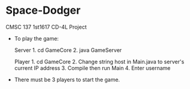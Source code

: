 # Space-Dodger
CMSC 137 1st1617 CD-4L Project

* To play the game:

	Server
		1. cd GameCore
		2. java GameServer

	Player
		1. cd GameCore
		2. Change string host in Main.java to server's current IP address
		3. Compile then run Main
		4. Enter username

* There must be 3 players to start the game.